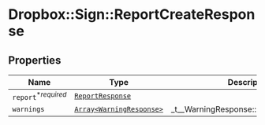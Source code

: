 # Dropbox::Sign::ReportCreateResponse



## Properties

| Name | Type | Description | Notes |
| ---- | ---- | ----------- | ----- |
| `report`<sup>*_required_</sup> | [```ReportResponse```](ReportResponse.md) |    |  |
| `warnings` | [```Array<WarningResponse>```](WarningResponse.md) |  _t__WarningResponse::LIST_DESCRIPTION  |  |

